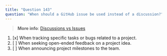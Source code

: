```yaml
---
title: "Question 143"
question: "When should a GitHub issue be used instead of a discussion?"
---
```


> **More info**: [Discussions vs Issues](https://docs.github.com/en/discussions/collaborating-with-your-community-using-discussions/about-discussions#discussions-and-issues)
1. [x] When tracking specific tasks or bugs related to a project.
1. [ ] When seeking open-ended feedback on a project idea.
1. [ ] When announcing project milestones to the team.
